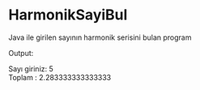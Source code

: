 # HarmonikSayiBul
Java ile girilen sayının harmonik serisini bulan program

Output: 

Sayı giriniz: 5 </br >
Toplam : 2.283333333333333
